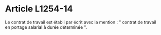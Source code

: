 # Article L1254-14

Le contrat de travail est établi par écrit avec la mention : " contrat de travail en portage salarial à durée déterminée ".